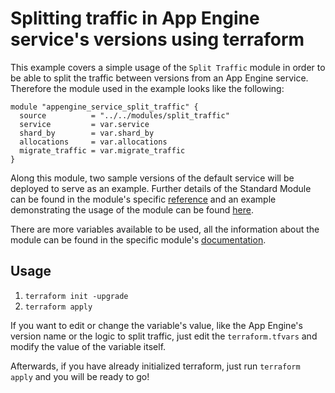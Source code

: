 # Splitting traffic in App Engine service's versions using terraform

This example covers a simple usage of the `Split Traffic` module in order to be able to split the traffic between versions from an App Engine service. Therefore the module used in the example looks like the following:

```
module "appengine_service_split_traffic" {
  source          = "../../modules/split_traffic"
  service         = var.service
  shard_by        = var.shard_by
  allocations     = var.allocations
  migrate_traffic = var.migrate_traffic
}
```
Along this module, two sample versions of the default service will be deployed to serve as an example. Further details of the Standard Module can be found in the module's specific [reference](../../modules/standard/manual_scaling) and an example demonstrating the usage of the module can be found [here](../appengine_standard_manual_scaling).

There are more variables available to be used, all the information about the module can be found in the specific module's [documentation](../../modules/split_traffic).

## Usage

1. `terraform init -upgrade`
2. `terraform apply`

If you want to edit or change the variable's value, like the App Engine's version name or the logic to split traffic, just edit the `terraform.tfvars` and modify the value of the variable itself.

Afterwards, if you have already initialized terraform, just run `terraform apply` and you will be ready to go!
